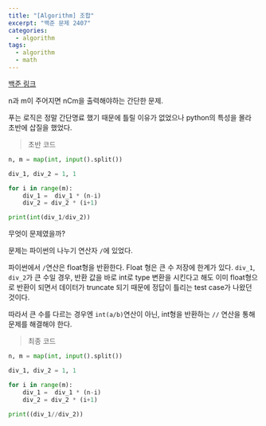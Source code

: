 ```yaml
---
title: "[Algorithm] 조합"
excerpt: "백준 문제 2407"
categories:
  - algorithm
tags:
  - algorithm
  - math
---
```


[백준 링크](https://www.acmicpc.net/problem/2407)

n과 m이 주어지면 nCm을 출력해야하는 간단한 문제.

푸는 로직은 정말 간단명료 했기 때문에 틀릴 이유가 없었으나 python의 특성을 몰라 초반에 삽질을 했었다.

> 초반 코드

```python
n, m = map(int, input().split())

div_1, div_2 = 1, 1

for i in range(m):
    div_1 =  div_1 * (n-i)
    div_2 = div_2 * (i+1)

print(int(div_1/div_2))
```

무엇이 문제였을까?

문제는 파이썬의 나누기 연산자 `/`에 있었다.

파이썬에서 `/`연산은 float형을 반환한다. Float 형은 큰 수 저장에 한계가 있다. `div_1`, `div_2`가 큰 수일 경우, 반환 값을 바로 int로 type 변환을 시킨다고 해도 이미 float형으로 반환이 되면서 데이터가 truncate 되기 때문에 정답이 틀리는 test case가 나왔던 것이다.

따라서 큰 수를 다르는 경우엔 `int(a/b)`연산이 아닌, int형을 반환하는 `//` 연산을 통해 문제를 해결해야 한다.

> 최종 코드

```python
n, m = map(int, input().split())

div_1, div_2 = 1, 1

for i in range(m):
    div_1 =  div_1 * (n-i)
    div_2 = div_2 * (i+1)

print((div_1//div_2))
```
